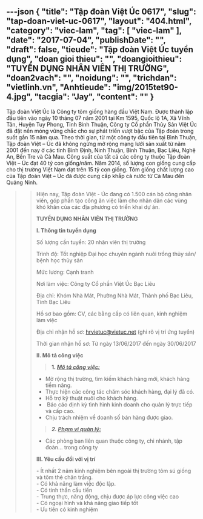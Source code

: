 ---json
{
    "title": "Tập đoàn Việt Úc 0617",
    "slug": "tap-doan-viet-uc-0617",
    "layout": "404.html",
    "category": "viec-lam",
    "tag": [
        "viec-lam"
    ],
    "date": "2017-07-04",
    "publishDate": "",
    "draft": false,
    "tieude": "Tập đoàn Việt Úc tuyển dụng",
    "doan gioi thieu": "",
    "doangioithieu": "TUYỂN DỤNG NHÂN VIÊN THỊ TRƯỜNG",
    "doan2vach": "",
    "noidung": "",
    "trichdan": "vietlinh.vn",
    "Anhtieude": "img/2015tet90-4.jpg",
    "tacgia": "Jay",
    "__content__": ""
}
---
<p>Tập đo&agrave;n Việt &Uacute;c l&agrave; C&ocirc;ng ty t&ocirc;m giống h&agrave;ng đầu Việt Nam. Được th&agrave;nh lập đầu ti&ecirc;n v&agrave;o ng&agrave;y 10 th&aacute;ng 07 năm 2001 tại Km 1595, Quốc lộ 1A, X&atilde; Vĩnh T&acirc;n, Huyện Tuy Phong, Tỉnh B&igrave;nh Thuận, C&ocirc;ng ty Cổ phần Thủy Sản Việt &Uacute;c đ&atilde; đặt nền m&oacute;ng vững chắc cho sự ph&aacute;t triển vượt bậc của Tập đo&agrave;n trong suốt gần 15 năm qua. Theo thời gian, từ một c&ocirc;ng ty đầu ti&ecirc;n tại B&igrave;nh Thuận, Tập đo&agrave;n Việt &ndash; &Uacute;c đ&atilde; kh&ocirc;ng ngừng mở rộng mạng lưới sản xuất từ năm 2001 đến nay ở c&aacute;c tỉnh B&igrave;nh Định, Ninh Thuận, B&igrave;nh Thuận, Bạc Li&ecirc;u, Nghệ An, Bến Tre v&agrave; C&agrave; Mau. C&ocirc;ng suất của tất cả c&aacute;c c&ocirc;ng ty thuộc Tập đo&agrave;n Việt &ndash; &Uacute;c đạt 40 tỷ con giống/năm. Năm 2014, số lượng con giống cung cấp cho thị trường Việt Nam đạt tr&ecirc;n 15 tỷ con giống. T&ocirc;m giống chất lượng cao của Tập đo&agrave;n Việt &ndash; &Uacute;c đ&atilde; được cung cấp khắp cả nước từ C&agrave; Mau đến Quảng Ninh.</p>

<blockquote>
<blockquote>
<p>Hiện nay, Tập đo&agrave;n Việt - &Uacute;c đang c&oacute; 1.500 c&aacute;n bộ c&ocirc;ng nh&acirc;n vi&ecirc;n, g&oacute;p phần tạo c&ocirc;ng ăn việc l&agrave;m cho nh&acirc;n d&acirc;n c&aacute;c v&ugrave;ng kh&oacute; khăn của c&aacute;c địa phương c&oacute; triển khai dự &aacute;n.</p>

<p><strong>TUYỂN DỤNG NH&Acirc;N VI&Ecirc;N THỊ TRƯỜNG</strong></p>

<p><strong>I. Th&ocirc;ng tin tuyển dụng</strong></p>

<p>Số lượng cần tuyển: 20 nh&acirc;n vi&ecirc;n thị trường</p>

<p>Tr&igrave;nh độ: Tốt nghiệp Đại học chuy&ecirc;n ng&agrave;nh nu&ocirc;i trồng thủy sản/ bệnh học thủy sản</p>

<p>Mức lương: Cạnh tranh</p>

<p>Nơi l&agrave;m việc: C&ocirc;ng ty Cổ phần Việt &Uacute;c Bạc Li&ecirc;u</p>

<p>Địa chỉ: Kh&oacute;m Nh&agrave; M&aacute;t, Phường Nh&agrave; M&aacute;t, Th&agrave;nh phố Bạc Li&ecirc;u, Tỉnh Bạc Li&ecirc;u</p>

<p>Hồ sơ bao gồm: CV, c&aacute;c bằng cấp c&oacute; li&ecirc;n quan, kinh nghiệm l&agrave;m việc</p>

<p>Địa chỉ nhận hồ sơ:&nbsp;<a href="mailto:hrvietuc@vietuc.net">hrvietuc@vietuc.net</a>&nbsp;(ghi r&otilde; vị tr&iacute; ứng tuyển)</p>

<p>Thời gian nhận hồ sơ: Từ ng&agrave;y 13/06/2017 đến ng&agrave;y 30/06/2017</p>

<p><strong>II. M&ocirc; tả c&ocirc;ng việc</strong></p>

<blockquote>
<p><strong>1.&nbsp;</strong><strong><em><u>M&ocirc; tả c&ocirc;ng việc:</u></em></strong></p>
</blockquote>

<ul>
	<li>Mở rộng thị trường, t&igrave;m kiếm kh&aacute;ch h&agrave;ng mới, kh&aacute;ch h&agrave;ng tiềm năng.</li>
	<li>Thực hiện c&aacute;c c&ocirc;ng t&aacute;c chăm s&oacute;c kh&aacute;ch h&agrave;ng, đại l&yacute; đ&atilde; c&oacute;.</li>
	<li>Hỗ trợ&nbsp;kỹ thuật&nbsp;nu&ocirc;i cho kh&aacute;ch h&agrave;ng.</li>
	<li>&nbsp;B&aacute;o c&aacute;o định kỳ t&igrave;nh h&igrave;nh kinh doanh cho quản l&yacute; trực tiếp v&agrave; cấp cao.</li>
	<li>Chịu tr&aacute;ch nhiệm về doanh số b&aacute;n h&agrave;ng được giao.</li>
</ul>

<blockquote>
<p><em><strong>2.&nbsp;<u>Phạm vi quản l&yacute;:</u></strong></em></p>
</blockquote>

<ul>
	<li>C&aacute;c ph&ograve;ng ban li&ecirc;n quan thuộc c&ocirc;ng ty, chi nh&aacute;nh, tập đo&agrave;n... trong c&ocirc;ng ty</li>
</ul>

<p><strong>III. Y&ecirc;u cầu đối với vị tr&iacute;</strong></p>

<p>- &Iacute;t nhất 2 năm kinh nghiệm b&ecirc;n ngo&agrave;i thị trường t&ocirc;m s&uacute; giống v&agrave; t&ocirc;m thẻ ch&acirc;n trắng.<br />
- C&oacute; khả năng l&agrave;m việc độc lập.<br />
- C&oacute; tinh thần cầu tiến<br />
- Trung thực, năng động, chịu được &aacute;p lực c&ocirc;ng việc cao&nbsp;<br />
- C&oacute; ngoại h&igrave;nh v&agrave; khả năng giao tiếp tốt<br />
- Ưu ti&ecirc;n c&oacute; kinh nghiệm</p>
</blockquote>
</blockquote>